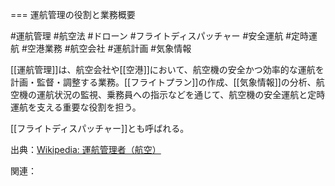 ===
運航管理の役割と業務概要

#運航管理 #航空法 #ドローン #フライトディスパッチャー #安全運航 #定時運航 #空港業務 #航空会社 #運航計画 #気象情報

[[運航管理]]は、航空会社や[[空港]]において、航空機の安全かつ効率的な運航を計画・監督・調整する業務。[[フライトプラン]]の作成、[[気象情報]]の分析、航空機の運航状況の監視、乗務員への指示などを通じて、航空機の安全運航と定時運航を支える重要な役割を担う。

[[フライトディスパッチャー]]とも呼ばれる。

出典：[Wikipedia: 運航管理者（航空）](https://ja.wikipedia.org/wiki/%E9%81%8B%E8%88%AA%E7%AE%A1%E7%90%86%E8%80%85)

関連：

